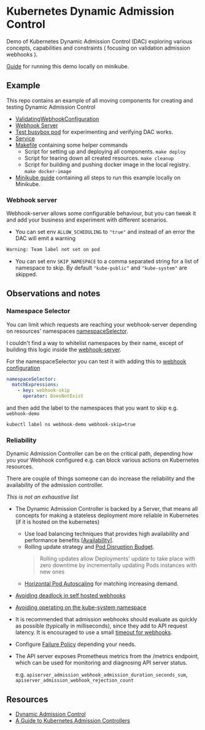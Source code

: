 # Kubernetes Dynamic Admission Control

Demo of Kubernetes Dynamic Admission Control (DAC) exploring various concepts, capabilities and constraints ( focusing on validation admission webhooks ).

[Guide](./minikube-setup.md) for running this demo locally on minikube.

## Example

This repo contains an example of all moving components for creating and testing Dynamic Admission Control

- [ValidatingWebhookConfiguration](./deployment/webhookConfig.yaml.tpl)
- [Webhook Server](./deployment/deployment.yaml)
- [Test busybox pod](./deployment/busy-box.yaml) for experimenting and verifying DAC works.
- [Service](./deployment/svc.yaml)
- [Makefile](./Makefile) containing some helper commands
  - Script for setting up and deploying all components. `make deploy`
  - Script for tearing down all created resources. `make cleanup`
  - Script for building and pushing docker image in the local registry. `make docker-image`
- [Minikube guide](./minikube-setup.md) containing all steps to run this example locally on Minikube.

### Webhook server

Webhook-server allows some configurable behaviour, but you can tweak it and add your business and experiment with different scenarios.

- You can set env `ALLOW_SCHEDULING` to `"true"` and instead of an error the DAC will emit a warning

```sh
Warning: Team label not set on pod
```

- You can set env `SKIP_NAMESPACE` to a comma separated string for a list of namespace to skip. By default `"kube-public"` and `"kube-system"` are skipped.

## Observations and notes

### Namespace Selector

You can limit which requests are reaching your webhook-server depending on resources' namespaces [namespaceSelector](https://kubernetes.io/docs/reference/access-authn-authz/extensible-admission-controllers/#matching-requests-namespaceselector).

I couldn't find a way to whitelist namespaces by their name, except of building this logic inside the [webhook-server](./webhook-server/main.go#L117).

For the namespaceSelector you can test it with adding this to [webhook configuration](./deployment/webhookConfig.yaml.tpl)

```yaml
namespaceSelector:
  matchExpressions:
    - key: webhook-skip
      operator: DoesNotExist
```

and then add the label to the namespaces that you want to skip e.g. `webhook-demo`

```sh
kubectl label ns webhook-demo webhook-skip=true
```

### Reliability

Dynamic Admission Controller can be on the critical path, depending how you your Webhook configured e.g. can block various actions on Kubernetes resources.

There are couple of things someone can do increase the reliability and the availability of the admission controller.

_This is not an exhaustive list_

- The Dynamic Admission Controller is backed by a Server, that means all concepts for making a stateless deployment more reliable in Kubernetes (if it is hosted on the kubernetes)
  - Use load balancing techniques that provides high availability and performance benefits [[Availability](https://kubernetes.io/docs/reference/access-authn-authz/extensible-admission-controllers/#availability)].
  - Rolling update strategy and [Pod Disruption Budget](https://kubernetes.io/docs/tasks/run-application/configure-pdb/).
    > Rolling updates allow Deployments' update to take place with zero downtime by incrementally updating Pods instances with new ones
  - [Horizontal Pod Autoscaling](https://kubernetes.io/docs/tasks/run-application/horizontal-pod-autoscale/) for matching increasing demand.
- [Avoiding deadlock in self hosted webhooks](https://kubernetes.io/docs/reference/access-authn-authz/extensible-admission-controllers/#avoiding-deadlocks-in-self-hosted-webhooks)
- [Avoiding operating on the kube-system namespace](https://kubernetes.io/docs/reference/access-authn-authz/extensible-admission-controllers/#avoiding-operating-on-the-kube-system-namespace)
- It is recommended that admission webhooks should evaluate as quickly as possible (typically in milliseconds), since they add to API request latency. It is encouraged to use a small [timeout for webhooks](https://kubernetes.io/docs/reference/access-authn-authz/extensible-admission-controllers/#timeouts).
- Configure [Failure Policy](https://kubernetes.io/docs/reference/access-authn-authz/extensible-admission-controllers/#failure-policy) depending your needs.
- The API server exposes Prometheus metrics from the /metrics endpoint, which can be used for monitoring and diagnosing API server status.

  e.g. `apiserver_admission_webhook_admission_duration_seconds_sum`, `apiserver_admission_webhook_rejection_count`

## Resources

- [Dynamic Admission Control](https://kubernetes.io/docs/reference/access-authn-authz/extensible-admission-controllers)
- [A Guide to Kubernetes Admission Controllers](https://kubernetes.io/blog/2019/03/21/a-guide-to-kubernetes-admission-controllers/)
